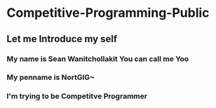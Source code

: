 # Competitive-Programming-Public

## Let me Introduce my self
### My name is Sean Wanitchollakit You can call me Yoo
### My penname is NortGlG~
### I'm trying to be Competitve Programmer
